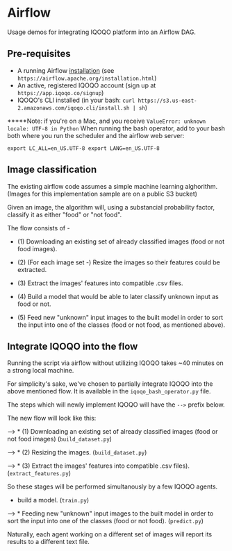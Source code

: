 # Airflow

Usage demos for integrating IQOQO platform into an Airflow DAG.

## Pre-requisites

- A running Airflow [installation](https://airflow.apache.org/installation.html) (see `https://airflow.apache.org/installation.html`)
- An active, registered IQOQO account (sign up at `https://app.iqoqo.co/signup`)
- IQOQO's CLI installed (in your bash: `curl https://s3.us-east-2.amazonaws.com/iqoqo.cli/install.sh | sh`)

*****Note: if you're on a Mac, and you receive 
`ValueError: unknown locale: UTF-8 in Python`
When running the bash operator, add to your bash both where you run the scheduler and the airflow web server:

`export LC_ALL=en_US.UTF-8
export LANG=en_US.UTF-8`

## Image classification 

The existing airflow code assumes a simple machine learning alghorithm.
(Images for this implementation sample are on a public S3 bucket)

Given an image, the algorithm will, using a substancial probability factor, classify it as either "food" or "not food".

The flow consists of -

* (1) Downloading an existing set of already classified images (food or not food images).

* (2) (For each image set -) Resize the images so their features could be extracted.

* (3) Extract the images' features into compatible .csv files. 

* (4) Build a model that would be able to later classify unknown input as food or not.

* (5) Feed new "unknown" input images to the built model in order to sort the input into one of the classes (food or not food, as mentioned above).

## Integrate IQOQO into the flow

Running the script via airflow without utilizing IQOQO takes ~40 minutes on a strong local machine.

For simplicity's sake, we've chosen to partially integrate IQOQO into the above mentioned flow.
It is available in the `iqoqo_bash_operator.py` file.

The steps which will newly implement IQOQO will have the `-->` prefix below.

The new flow will look like this:

--> * (1) Downloading an existing set of already classified images (food or not food images) (`build_dataset.py`)

--> * (2) Resizing the images. (`build_dataset.py`)

--> * (3) Extract the images' features into compatible .csv files). (`extract_features.py`)

So these stages will be performed simultanously by a few IQOQO agents.

* build a model. (`train.py`)

--> * Feeding new "unknown" input images to the built model in order to sort the input into one of the classes (food or not food). (`predict.py`)

Naturally, each agent working on a different set of images will report its results to a different text file.
